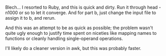 Blech...  I resorted to Ruby, and this is quick and dirty.  Run it through head -n1000 or so to let it converge.  And for part b, just change the input file to assign it to b, and rerun.

And this was an attempt to be as quick as possible; the problem wasn't quite ugly enough to justify time spent on niceties like mapping names to functions or cleanly handling single-operand operations.

I'll likely do a cleaner version in awk, but this was probably faster.
